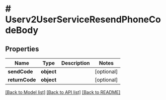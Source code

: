 # # Userv2UserServiceResendPhoneCodeBody

## Properties

Name | Type | Description | Notes
------------ | ------------- | ------------- | -------------
**sendCode** | **object** |  | [optional]
**returnCode** | **object** |  | [optional]

[[Back to Model list]](../../README.md#models) [[Back to API list]](../../README.md#endpoints) [[Back to README]](../../README.md)
